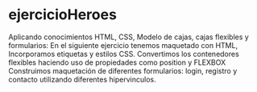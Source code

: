 # ejercicioHeroes
Aplicando conocimientos HTML, CSS, Modelo de cajas, cajas flexibles y formularios:
En el siguiente ejercicio tenemos maquetado con HTML, Incorporamos etiquetas y estilos CSS.
Convertimos los contenedores flexibles haciendo uso de propiedades como position y FLEXBOX
Construimos maquetación de diferentes formularios: login, registro y contacto utilizando diferentes hipervinculos.
